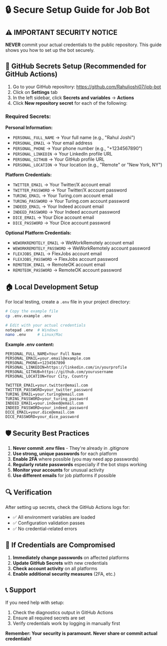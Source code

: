 # 🔒 Secure Setup Guide for Job Bot

## ⚠️ IMPORTANT SECURITY NOTICE

**NEVER** commit your actual credentials to the public repository. This guide shows you how to set up the bot securely.

## 🔐 GitHub Secrets Setup (Recommended for GitHub Actions)

1. Go to your GitHub repository: https://github.com/Rahuljoshi07/job-bot
2. Click on **Settings** tab
3. In the left sidebar, click **Secrets and variables** → **Actions**
4. Click **New repository secret** for each of the following:

### Required Secrets:

**Personal Information:**
- `PERSONAL_FULL_NAME` → Your full name (e.g., "Rahul Joshi")
- `PERSONAL_EMAIL` → Your email address
- `PERSONAL_PHONE` → Your phone number (e.g., "+1234567890")
- `PERSONAL_LINKEDIN` → Your LinkedIn profile URL
- `PERSONAL_GITHUB` → Your GitHub profile URL
- `PERSONAL_LOCATION` → Your location (e.g., "Remote" or "New York, NY")

**Platform Credentials:**
- `TWITTER_EMAIL` → Your Twitter/X account email
- `TWITTER_PASSWORD` → Your Twitter/X account password
- `TURING_EMAIL` → Your Turing.com account email
- `TURING_PASSWORD` → Your Turing.com account password
- `INDEED_EMAIL` → Your Indeed account email
- `INDEED_PASSWORD` → Your Indeed account password
- `DICE_EMAIL` → Your Dice account email
- `DICE_PASSWORD` → Your Dice account password

**Optional Platform Credentials:**
- `WEWORKREMOTELY_EMAIL` → WeWorkRemotely account email
- `WEWORKREMOTELY_PASSWORD` → WeWorkRemotely account password
- `FLEXJOBS_EMAIL` → FlexJobs account email
- `FLEXJOBS_PASSWORD` → FlexJobs account password
- `REMOTEOK_EMAIL` → RemoteOK account email
- `REMOTEOK_PASSWORD` → RemoteOK account password

## 🏠 Local Development Setup

For local testing, create a `.env` file in your project directory:

```bash
# Copy the example file
cp .env.example .env

# Edit with your actual credentials
notepad .env  # Windows
nano .env     # Linux/Mac
```

**Example .env content:**
```
PERSONAL_FULL_NAME=Your Full Name
PERSONAL_EMAIL=your.email@example.com
PERSONAL_PHONE=+1234567890
PERSONAL_LINKEDIN=https://linkedin.com/in/yourprofile
PERSONAL_GITHUB=https://github.com/yourusername
PERSONAL_LOCATION=Your City, Country

TWITTER_EMAIL=your.twitter@email.com
TWITTER_PASSWORD=your_twitter_password
TURING_EMAIL=your.turing@email.com
TURING_PASSWORD=your_turing_password
INDEED_EMAIL=your.indeed@email.com
INDEED_PASSWORD=your_indeed_password
DICE_EMAIL=your.dice@email.com
DICE_PASSWORD=your_dice_password
```

## 🛡️ Security Best Practices

1. **Never commit .env files** - They're already in .gitignore
2. **Use strong, unique passwords** for each platform
3. **Enable 2FA** where possible (you may need app passwords)
4. **Regularly rotate passwords** especially if the bot stops working
5. **Monitor your accounts** for unusual activity
6. **Use different emails** for job platforms if possible

## 🔍 Verification

After setting up secrets, check the GitHub Actions logs for:
- ✅ All environment variables are loaded
- ✅ Configuration validation passes
- ✅ No credential-related errors

## 🚨 If Credentials are Compromised

1. **Immediately change passwords** on affected platforms
2. **Update GitHub Secrets** with new credentials
3. **Check account activity** on all platforms
4. **Enable additional security measures** (2FA, etc.)

## 📞 Support

If you need help with setup:
1. Check the diagnostics output in GitHub Actions
2. Ensure all required secrets are set
3. Verify credentials work by logging in manually first

**Remember: Your security is paramount. Never share or commit actual credentials!**

